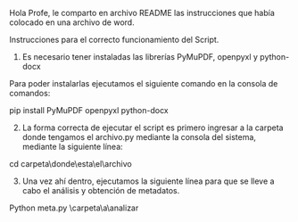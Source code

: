 Hola Profe, le comparto en archivo README las instrucciones que había colocado en una archivo de word.

Instrucciones para el correcto funcionamiento del Script.
1.	Es necesario tener instaladas las librerías PyMuPDF, openpyxl y python-docx

Para poder instalarlas ejecutamos el siguiente comando en la consola de comandos:

pip install PyMuPDF openpyxl python-docx

2.	La forma correcta de ejecutar el script es primero ingresar a la carpeta donde tengamos el archivo.py mediante la consola del sistema, mediante la siguiente línea:

cd carpeta\donde\esta\el\archivo

3.	Una vez ahí dentro, ejecutamos la siguiente línea para que se lleve a cabo el análisis y obtención de metadatos.

Python meta.py \carpeta\a\analizar
